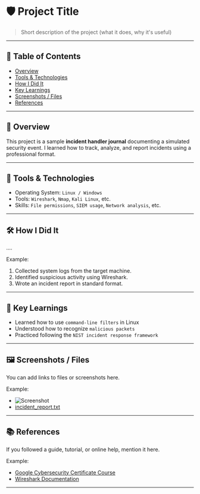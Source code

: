 # 🛡️ Project Title

> Short description of the project (what it does, why it's useful)

---

## 📌 Table of Contents
- [Overview](#overview)
- [Tools & Technologies](#tools--technologies)
- [How I Did It](#how-i-did-it)
- [Key Learnings](#key-learnings)
- [Screenshots / Files](#screenshots--files)
- [References](#references)

---

## 📖 Overview
This project is a sample **incident handler journal** documenting a simulated security event. I learned how to track, analyze, and report incidents using a professional format.

---

## 🧰 Tools & Technologies
- Operating System: `Linux / Windows`
- Tools: `Wireshark`, `Nmap`, `Kali Linux`, etc.
- Skills: `File permissions`, `SIEM usage`, `Network analysis`, etc.

---

## 🛠️ How I Did It
....

Example:
1. Collected system logs from the target machine.
2. Identified suspicious activity using Wireshark.
3. Wrote an incident report in standard format.

---

## 🧠 Key Learnings
- Learned how to use `command-line filters` in Linux
- Understood how to recognize `malicious packets`
- Practiced following the `NIST incident response framework`

---

## 🖼️ Screenshots / Files
You can add links to files or screenshots here.

Example:
- ![Screenshot](./screenshot.png)
- [incident_report.txt](./incident_report.txt)

---

## 📚 References
If you followed a guide, tutorial, or online help, mention it here.

Example:
- [Google Cybersecurity Certificate Course](https://grow.google/certificates/cybersecurity/)
- [Wireshark Documentation](https://www.wireshark.org/docs/)

---
